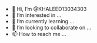 - 👋 Hi, I’m @KHALEED13034303
- 👀 I’m interested in ...
- 🌱 I’m currently learning ...
- 💞️ I’m looking to collaborate on ...
- 📫 How to reach me ...

<!---
KHALEED13034303/KHALEED13034303 is a ✨ special ✨ repository because its `README.md` (this file) appears on your GitHub profile.
You can click the Preview link to take a look at your changes.
